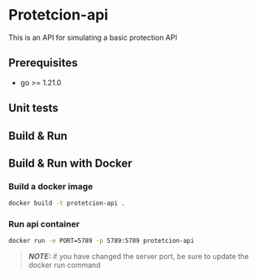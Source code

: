 # Protetcion-api

This is an API for simulating a basic protection API

## Prerequisites

- go >= 1.21.0

## Unit tests

## Build & Run

## Build & Run with Docker

### Build a docker image

```bash
docker build -t protetcion-api .
```

### Run api container

```bash
docker run -e PORT=5789 -p 5789:5789 protetcion-api
```

> **_NOTE:_**  if you have changed the server port, be sure to update the docker run command



